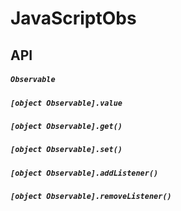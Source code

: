 # JavaScriptObs

## API

##### `Observable`

##### `[object Observable].value`

##### `[object Observable].get()`

##### `[object Observable].set()`

##### `[object Observable].addListener()`

##### `[object Observable].removeListener()`